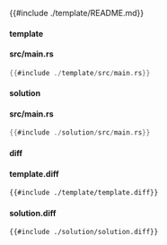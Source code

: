 
{{#include ./template/README.md}}

<!-- slide:break -->

<!-- tabs:start -->

#### **template**

<!-- tabs:start -->

#### **<span class="file-template file-modified">src/main.rs</span>**

```rust
{{#include ./template/src/main.rs}}
```



<!-- tabs:end -->

#### **solution**

<!-- tabs:start -->

#### **<span class="file-solution file-modified">src/main.rs</span>**

```rust
{{#include ./solution/src/main.rs}}
```



<!-- tabs:end -->

#### **diff**

<!-- tabs:start -->

#### **template.diff**

```diff
{{#include ./template/template.diff}}
```

#### **solution.diff**

```diff
{{#include ./solution/solution.diff}}
```



<!-- tabs:end -->

<!-- tabs:end -->
